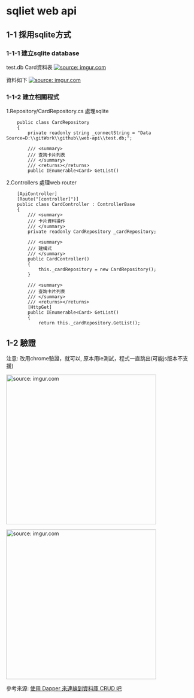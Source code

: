 # sqliet web api

## 1-1 採用sqlite方式

### 1-1-1 建立sqlite database

test.db
Card資料表
<a href="https://imgur.com/YJV2bNy"><img src="https://i.imgur.com/YJV2bNy.png" title="source: imgur.com" /></a>

資料如下
<a href="https://imgur.com/0mnm276"><img src="https://i.imgur.com/0mnm276.png" title="source: imgur.com" /></a>

### 1-1-2 建立相關程式

1.Repository/CardRepository.cs 
處理sqlite

```
    public class CardRepository
    {
        private readonly string _connectString = "Data Source=D:\\gitWork\\github\\web-api\\test.db;";

        /// <summary>
        /// 查詢卡片列表
        /// </summary>
        /// <returns></returns>
        public IEnumerable<Card> GetList()
```

2.Controllers 處理web router

```
    [ApiController]
    [Route("[controller]")]
    public class CardController : ControllerBase
    {
        /// <summary>
        /// 卡片資料操作
        /// </summary>
        private readonly CardRepository _cardRepository;

        /// <summary>
        /// 建構式
        /// </summary>
        public CardController()
        {
            this._cardRepository = new CardRepository();
        }

        /// <summary>
        /// 查詢卡片列表
        /// </summary>
        /// <returns></returns>
        [HttpGet]
        public IEnumerable<Card> GetList()
        {
            return this._cardRepository.GetList();
```

## 1-2 驗證

注意: 改用chrome驗證，就可以, 原本用ie測試，程式一直跳出(可能js版本不支援)

<a href="https://imgur.com/M3LtUww"><img src="https://i.imgur.com/M3LtUww.png" title="source: imgur.com" width="400px" /></a>

<a href="https://imgur.com/7FvbYwp"><img src="https://i.imgur.com/7FvbYwp.png" title="source: imgur.com" width="400px" /></a>


參考來源: [使用 Dapper 來連線到資料庫 CRUD 吧][1]

[1]:https://igouist.github.io/post/2021/05/newbie-3-dapper/